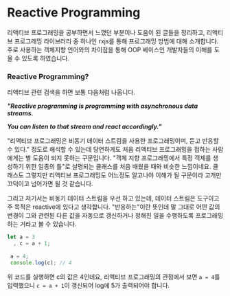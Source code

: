# Reactive Programming
리액티브 프로그래밍을 공부하면서 느꼈던 부분이나 도움이 된 글들을 정리하고, 리액티브 프로그래밍 라이브러리 중 하나인 rxjs를 통해 프로그래밍 방법에 대해 소개합니다. 주로 사용하는 객체지향 언어와의 차이점을 통해 OOP 베이스인 개발자들의 이해를 도울 수 있도록 하였습니다. 

### Reactive Programming?

리액티브 관련 검색을 하면 보통 다음처럼 나옵니다.

***"Reactive programming is programming with asynchronous data streams.***

***You can listen to that stream and react accordingly."***

"리액티브 프로그래밍은 비동기 데이터 스트림을 사용한 프로그래밍이며, 듣고 반응할 수 있다." 정도로 해석할 수 있는데 당연하게도 처음 리액티브 프로그래밍을 접하는 사람에게는 별 도움이 되지 못하는 구문입니다. "객체 지향 프로그래밍에서 특정 객체를 생성하기 위한 일종의 틀"로 설명되는 클래스를 처음 배웠을 때와 비슷한 느낌이네요.
클래스도 그렇지만 리액티브 프로그래밍도 어느정도 알고나야 이해가 될 구문이라 고개만 끄덕이고 넘어가면 될 것 같습니다. 

그리고 저기서는 비동기 데이터 스트림을 우선 하고 있는데, 데이터 스트림은 도구이고 주 목적은 reactive에 있다고 생각합니다. "반응하는"이란 뜻인데 말 그대로 어떤 값의 변경이 그와 관련된 다른 값을 자동으로 갱신하거나 정해진 일을 수행하도록 프로그래밍하는 거라고 볼 수 있습니다. 

```javascript
let a = 3
  , c = a + 1;
  
 a = 4;
 console.log(c); // 4
```

위 코드를 실행하면 c의 값은 4인데요, 리액티브 프로그래밍의 관점에서 보면 ```a = 4```를 입력했으니 ```c = a + 1```이 갱신되어 log에 5가 출력되어야 합니다.
